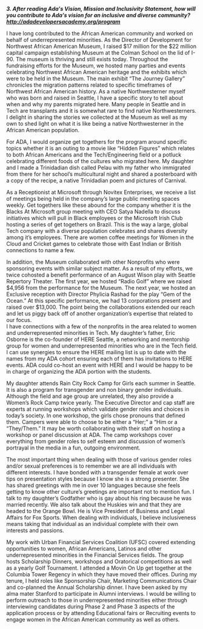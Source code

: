 **_3. After reading Ada's Vision, Mission and Inclusivity Statement, how will you contribute to Ada's vision for an inclusive and diverse community? http://adadevelopersacademy.org/program_**

I have long contributed to the African American community and worked on behalf of underrepresented minorities.  As the Director of Development for Northwest African American Museum, I raised $17 million for the $22 million capital campaign establishing Museum at the Colman School on the lid of I-90.  The museum is thriving and still exists today.  Throughout the fundraising efforts for the Museum, we hosted many parties and events celebrating Northwest African American heritage and the exhibits which were to be held in the Museum.  The main exhibit “The Journey Gallery” chronicles the migration patterns related to specific timeframes of Northwest African American history.  As a native Northwesterner myself who was born and raised in Seattle, I have a specific story to tell about when and why my parents migrated here.  Many people in Seattle and in Tech are transplants and it is somewhat rare to find native Northwesterners.  I delight in sharing the stories we collected at the Museum as well as my own to shed light on what it is like being a native Northwesterner in the African American population.

For ADA, I would organize get togethers for the program around specific topics whether it is an outing to a movie like “Hidden Figures” which relates to both African Americans and the Tech/Engineering field or a potluck celebrating different foods of the cultures who migrated here.  My daughter and I made a Trinidadian dish called Pelau with my father who immigrated from there for her school’s multicultural night and shared a posterboard with a copy of the recipe, a native Trinidadian poem and pictures of Carnival.  

As a Receptionist at Microsoft through Novitex Enterprises, we receive a list of meetings being held in the company’s large public meeting spaces weekly.  Get togethers like these abound for the company whether it is the Blacks At Microsoft group meeting with CEO Satya Nadella to discuss initiatives which will pull in Black employees or the Microsoft Irish Club hosting a series of get togethers on Brazil.  This is the way a large, global Tech company with a diverse population celebrates and shares diversity among it’s employees.  There are women coffee meetings for Women in the Cloud and Cricket games to celebrate those with East Indian or British connections to name a few.

In addition, the Museum collaborated with other Nonprofits who were sponsoring events with similar subject matter.  As a result of my efforts, we twice cohosted a benefit performance of an August Wison play with Seattle Repertory Theater.  The first year, we hosted “Radio Golf”  where we raised $4,956 from the performance for the Museum.  The next year, we hosted an Exclusive reception with Director Phylicia Rashad for the play “Gem of the Ocean.”  At this specific performance, we had 13 corporations present and raised over $13,000.  The point being the collaborations extended our reach and let us piggy back off of another organization’s expertise that related to our focus.  
I have connections with a few of the nonprofits in the area related to women and underrepresented minorities in Tech.  My daughter’s father, Eric Osborne is the co-founder of HERE Seattle, a networking and mentorship group for women and underrepresented minorities who are in the Tech field.  I can use synergies to ensure the HERE mailing list is up to date with the names from my ADA cohort ensuring each of them has invitations to HERE events.  ADA could co-host an event with HERE and I would be happy to be in charge of organizing the ADA portion with the students. 

My daughter attends Rain City Rock Camp for Girls each summer in Seattle.  It is also a program for transgender and non binary gender individuals.  Although the field and age group are unrelated, they also provide a Women’s Rock Camp twice yearly.  The Executive Director and cap staff are experts at running workshops which validate gender roles and choices in today’s society.  In one workshop, the girls chose pronouns that defined them.  Campers were able to choose to be either a “Her;” a “Him or a “They/Them.”  It may be worth collaborating with their staff on hosting a workshop or panel discussion at ADA.  The camp workshops cover everything from gender roles to self esteem and discussion of women’s portrayal in the media in a fun, outgoing environment.

The most important thing when dealing with those of various gender roles and/or sexual preferences is to remember we are all individuals with different interests.  I have bonded with a transgender female at work over tips on presentation styles because I know she is a strong presenter.  She has shared greetings with me in over 10 languages because she feels getting to know other culture’s greetings are important not to mention fun.  I talk to my daughter’s Godfather who is gay about his ring because he was married recently.  We also talk about the Huskies win and that they are headed to the Orange Bowl.  He is Vice President of Business and Legal Affairs for Fox Sports.  When dealing with individuals, I believe inclusiveness means taking that individual as an individual complete with their own interests and passions.  

My work with Urban Financial Services Coalition (UFSC) covered extending opportunities to women, African Americans, Latinos and other underrepresented minorities in the Financial Services fields.  The group hosts Scholarship Dinners, workshops and Oratorical competitions as well as a yearly Golf Tournament.  I attended a Movin On Up get together at the Columbia Tower Regency in which they have moved their offices.  During my tenure, I held roles like Sponsorship Chair, Marketing Communications Chair and co-planned the Annual Scholarship dinner.  I have been asked by my alma mater Stanford to participate in Alumni interviews.  I would be willing to perform outreach to those in underrepresented minorities either through interviewing candidates during Phase 2 and Phase 3 aspects of the application process or by attending Educational fairs or Recruiting events to engage women in the African American community as well as others.






